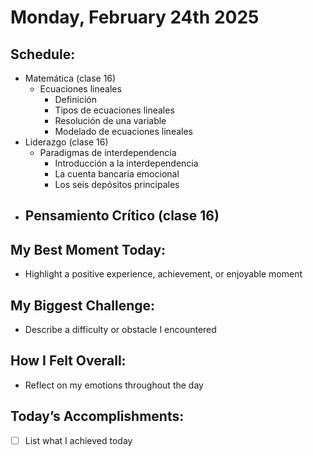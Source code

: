 # Monday, February 24th 2025

## Schedule:
- Matemática (clase 16)
	- Ecuaciones lineales
		- Definición
		- Tipos de ecuaciones lineales
		- Resolución de una variable
		- Modelado de ecuaciones lineales
- Liderazgo (clase 16)
	- Paradigmas de interdependencia
		- Introducción a la interdependencia
		- La cuenta bancaria emocional
		- Los seis depósitos principales
- Pensamiento Crítico (clase 16)
	- 
## My Best Moment Today:
- Highlight a positive experience, achievement, or enjoyable moment

## My Biggest Challenge:
- Describe a difficulty or obstacle I encountered

## How I Felt Overall:
- Reflect on my emotions throughout the day

## Today’s Accomplishments:
- [ ] List what I achieved today

